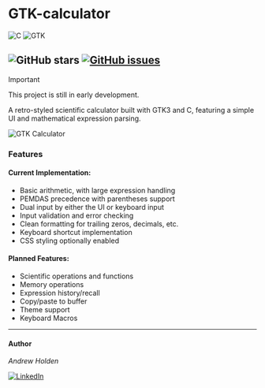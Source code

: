 # GTK-calculator

![C](https://img.shields.io/badge/c-%2300599C.svg?style=for-the-badge&logo=c&logoColor=white)
![GTK](https://img.shields.io/badge/GTK-736087?style=for-the-badge&logo=gtk&logoColor=white)

![GitHub stars](https://img.shields.io/github/stars/andy0x48/GTK-calculator?style=flat)
[![GitHub issues](https://img.shields.io/github/issues/andy0x48/GTK-calculator?style=flat)](https://github.com/andy0x48/GTK-calculator/issues)
---
>[!IMPORTANT]
>This project is still in early development.

A retro-styled scientific calculator built with GTK3 and C, featuring a simple UI and mathematical expression parsing.

![GTK Calculator](https://imgur.com/a/KugebSr)

### Features
#### Current Implementation:

- Basic arithmetic, with large expression handling
- PEMDAS precedence with parentheses support
- Dual input by either the UI or keyboard input
- Input validation and error checking 
- Clean formatting for trailing zeros, decimals, etc.
- Keyboard shortcut implementation
- CSS styling optionally enabled

#### Planned Features:

- Scientific operations and functions
- Memory operations
- Expression history/recall
- Copy/paste to buffer
- Theme support
- Keyboard Macros

---

#### Author

_Andrew Holden_

[![LinkedIn](https://custom-icon-badges.demolab.com/badge/LinkedIn-0A66C2?logo=linkedin-white&logoColor=fff)](https://www.linkedin.com/in/andrewholden00/)
